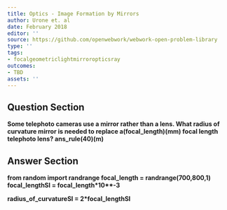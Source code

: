 ```yaml
---
title: Optics - Image Formation by Mirrors
author: Urone et. al
date: February 2018
editor: ''
source: https://github.com/openwebwork/webwork-open-problem-library
type: ''
tags:
- focalgeometriclightmirroropticsray
outcomes:
- TBD
assets: ''
---
```


## Question Section 

<b>
Some telephoto cameras use a mirror rather than a lens. What radius of curvature mirror is needed to replace a(focal_length)(mm) focal length telephoto lens?
ans_rule(40)(m)



## Answer Section

from random import randrange
focal_length = randrange(700,800,1)
focal_lengthSI = focal_length*10**-3

radius_of_curvatureSI = 2*focal_lengthSI